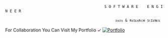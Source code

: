 
                                                S O F T W A R E    E N G I N E E R  
                                                
                                                     ᴅᴀᴛᴀ & ʀᴇꜱᴇᴀʀᴄʜ ꜱᴄɪᴇɴᴄᴇ
                                                     
   For Collaboration You Can Visit My Portfolio  ✓  [![Portfolio](https://img.icons8.com/ios-filled/30/portfolio.png)](https://portfolio-eta-flame-69.vercel.app/) 



   
